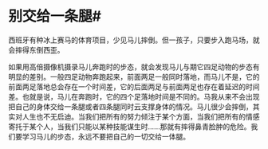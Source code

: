 # 别交给一条腿#
西班牙有种冰上赛马的体育项目，少见马儿摔倒。但一孩子，只要步入跑马场，就会摔得东倒西歪。 


如果用高倍摄像机摄录马儿奔跑时的步态，就会发现马儿与期它四足动物的步态有明显的差别。一般四足动物奔跑起来，前面两足一般同时落地，而马儿不是，它的前面两足落地总会存在一个时间差，它的后面两足与前面两足也存在着延迟的时间差。也就是说，马儿在奔跑时，它的四个足落地时间是不同的。马我从来不会出现把自己的身体交给一条腿或者四条腿同时云支撑身体的情况。马儿很少会摔倒，其实对人生也不无启迪。当我们把所有的努力倾注于某个方面，当我们把所有的情感寄托于某个人，当我们只能以某种技能谋生时......那就有摔得鼻青脸肿的危险。我们要学习马儿的步态，永远不要把自己的一切交给一体腿。 

 